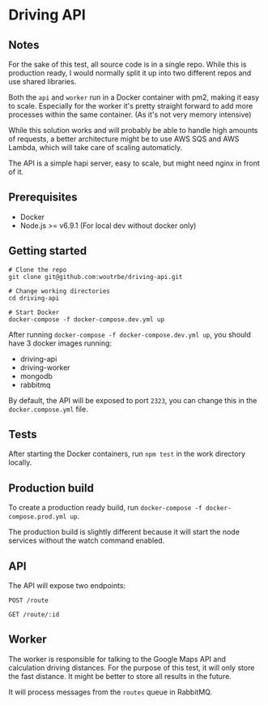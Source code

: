 # Driving API

## Notes
For the sake of this test, all source code is in a single repo. While this is production ready, I would normally split it up into two different repos and use shared libraries.

Both the `api` and `worker` run in a Docker container with pm2, making it easy to scale. Especially for the worker it's pretty straight forward to add more processes within the same container. (As it's not very memory intensive)

While this solution works and will probably be able to handle high amounts of requests, a better architecture might be to use AWS SQS and AWS Lambda, which will take care of scaling automaticly.

The API is a simple hapi server, easy to scale, but might need nginx in front of it.

## Prerequisites
* Docker
* Node.js >= v6.9.1 (For local dev without docker only)

## Getting started
```
# Clone the repo
git clone git@github.com:woutrbe/driving-api.git

# Change working directories
cd driving-api

# Start Docker
docker-compose -f docker-compose.dev.yml up
```

After running `docker-compose -f docker-compose.dev.yml up`, you should have 3 docker images running:
* driving-api
* driving-worker
* mongodb
* rabbitmq

By default, the API will be exposed to port `2323`, you can change this in the `docker.compose.yml` file.

## Tests
After starting the Docker containers, run `npm test` in the work directory locally.

## Production build
To create a production ready build, run `docker-compose -f docker-compose.prod.yml up`.

The production build is slightly different because it will start the node services without the watch command enabled.

## API
The API will expose two endpoints:

`POST /route`

`GET /route/:id`

## Worker
The worker is responsible for talking to the Google Maps API and calculation driving distances. For the purpose of this test, it will only store the fast distance.
It might be better to store all results in the future.

It will process messages from the `routes` queue in RabbitMQ.